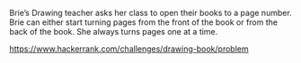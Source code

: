 Brie’s Drawing teacher asks her class to open their books to a page number. Brie can either start turning pages from the front of the book or from the back of the book. She always turns pages one at a time.

https://www.hackerrank.com/challenges/drawing-book/problem